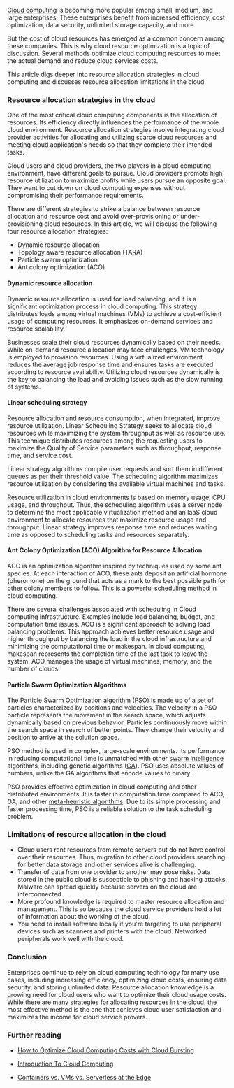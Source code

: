 [Cloud computing](https://www.section.io/engineering-education/introduction-to-cloud-computing/) is becoming more popular among small, medium, and large enterprises. These enterprises benefit from increased efficiency, cost optimization, data security, unlimited storage capacity, and more.

But the cost of cloud resources has emerged as a common concern among these companies. This is why cloud resource optimization is a topic of discussion. Several methods optimize cloud computing resources to meet the actual demand and reduce cloud services costs.

This article digs deeper into resource allocation strategies in cloud computing and discusses resource allocation limitations in the cloud.

### Resource allocation strategies in the cloud

One of the most critical cloud computing components is the allocation of resources. Its efficiency directly influences the performance of the whole cloud environment. Resource allocation strategies involve integrating cloud provider activities for allocating and utilizing scarce cloud resources and meeting cloud application's needs so that they complete their intended tasks.

Cloud users and cloud providers, the two players in a cloud computing environment, have different goals to pursue. Cloud providers promote high resource utilization to maximize profits while users pursue an opposite goal. They want to cut down on cloud computing expenses without compromising their performance requirements.

There are different strategies to strike a balance between resource allocation and resource cost and avoid over-provisioning or under-provisioning cloud resources. In this article, we will discuss the following four resource allocation strategies:

- Dynamic resource allocation
- Topology aware resource allocation (TARA)
- Particle swarm optimization
- Ant colony optimization (ACO)

#### Dynamic resource allocation

Dynamic resource allocation is used for load balancing, and it is a significant optimization process in cloud computing. This strategy distributes loads among virtual machines (VMs) to achieve a cost-efficient usage of computing resources. It emphasizes on-demand services and resource scalability.

Businesses scale their cloud resources dynamically based on their needs. While on-demand resource allocation may face challenges, VM technology is employed to provision resources. Using a virtualized environment reduces the average job response time and ensures tasks are executed according to resource availability. Utilizing cloud resources dynamically is the key to balancing the load and avoiding issues such as the slow running of systems.

#### Linear scheduling strategy

Resource allocation and resource consumption, when integrated, improve resource utilization. Linear Scheduling Strategy seeks to allocate cloud resources while maximizing the system throughput as well as resource use. This technique distributes resources among the requesting users to maximize the Quality of Service parameters such as throughput, response time, and service cost.

Linear strategy algorithms compile user requests and sort them in different queues as per their threshold value. The scheduling algorithm maximizes resource utilization by considering the available virtual machines and tasks.

Resource utilization in cloud environments is based on memory usage, CPU usage, and throughput. Thus, the scheduling algorithm uses a server node to determine the most applicable virtualization method and an IaaS cloud environment to allocate resources that maximize resource usage and throughput. Linear strategy improves response time and reduces waiting time as opposed to scheduling tasks and resources separately.

#### Ant Colony Optimization (ACO) Algorithm for Resource Allocation

ACO is an optimization algorithm inspired by techniques used by some ant species. At each interaction of ACO, these ants deposit an artificial hormone (pheromone) on the ground that acts as a mark to the best possible path for other colony members to follow. This is a powerful scheduling method in cloud computing.

There are several challenges associated with scheduling in Cloud computing infrastructure. Examples include load balancing, budget, and computation time issues. ACO is a significant approach to solving load balancing problems. This approach achieves better resource usage and higher throughput by balancing the load in the cloud infrastructure and minimizing the computational time or makespan. In cloud computing, makespan represents the completion time of the last task to leave the system. ACO manages the usage of virtual machines, memory, and the number of clouds.

#### Particle Swarm Optimization Algorithms

The Particle Swarm Optimization algorithm (PSO) is made up of a set of particles characterized by positions and velocities. The velocity in a PSO particle represents the movement in the search space, which adjusts dynamically based on previous behavior. Particles continuously move within the search space in search of better points. They change their velocity and position to arrive at the solution space.

PSO method is used in complex, large-scale environments. Its performance in reducing computational time is unmatched with other [swarm intelligence](http://www.scholarpedia.org/article/Swarm_intelligence) algorithms, including genetic algorithms ([GA](https://www.whitman.edu/Documents/Academics/Mathematics/2014/carrjk.pdf)). PSO uses absolute values of numbers, unlike the GA algorithms that encode values to binary.

PSO provides effective optimization in cloud computing and other distributed environments. It is faster in computation time compared to ACO, GA, and other [meta-heuristic algorithms](https://en.wikipedia.org/wiki/Metaheuristic). Due to its simple processing and faster processing time, PSO is a reliable solution to the task scheduling problem.

### Limitations of resource allocation in the cloud

- Cloud users rent resources from remote servers but do not have control over their resources. Thus, migration to other cloud providers searching for better data storage and other services alike is challenging.
- Transfer of data from one provider to another may pose risks. Data stored in the public cloud is susceptible to phishing and hacking attacks. Malware can spread quickly because servers on the cloud are interconnected.
- More profound knowledge is required to master resource allocation and management. This is so because the cloud service providers hold a lot of information about the working of the cloud.
- You need to install software locally if you're targeting to use peripheral devices such as scanners and printers with the cloud. Networked peripherals work well with the cloud.

### Conclusion

Enterprises continue to rely on cloud computing technology for many use cases, including increasing efficiency, optimizing cloud costs, ensuring data security, and storing unlimited data. Resource allocation knowledge is a growing need for cloud users who want to optimize their cloud usage costs. While there are many strategies for allocating resources in the cloud, the most effective method is the one that achieves cloud user satisfaction and maximizes the income for cloud service provers.

### Further reading
- [How to Optimize Cloud Computing Costs with Cloud Bursting](/engineering-education/how-to-optimize-cloud-computing-costs-with-cloud-bursting/)

- [Introduction To Cloud Computing](https://www.section.io/engineering-education/introduction-to-cloud-computing/)

- [Containers vs. VMs vs. Serverless at the Edge](/blog/containers-vm-serverless-edge-computing/)